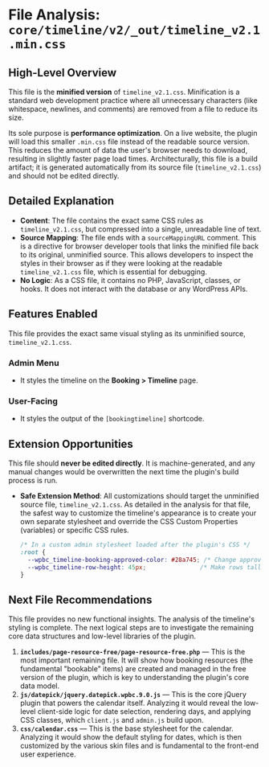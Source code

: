 # File Analysis: `core/timeline/v2/_out/timeline_v2.1.min.css`

## High-Level Overview

This file is the **minified version** of `timeline_v2.1.css`. Minification is a standard web development practice where all unnecessary characters (like whitespace, newlines, and comments) are removed from a file to reduce its size.

Its sole purpose is **performance optimization**. On a live website, the plugin will load this smaller `.min.css` file instead of the readable source version. This reduces the amount of data the user's browser needs to download, resulting in slightly faster page load times. Architecturally, this file is a build artifact; it is generated automatically from its source file (`timeline_v2.1.css`) and should not be edited directly.

## Detailed Explanation

-   **Content**: The file contains the exact same CSS rules as `timeline_v2.1.css`, but compressed into a single, unreadable line of text.
-   **Source Mapping**: The file ends with a `sourceMappingURL` comment. This is a directive for browser developer tools that links the minified file back to its original, unminified source. This allows developers to inspect the styles in their browser as if they were looking at the readable `timeline_v2.1.css` file, which is essential for debugging.
-   **No Logic**: As a CSS file, it contains no PHP, JavaScript, classes, or hooks. It does not interact with the database or any WordPress APIs.

## Features Enabled

This file provides the exact same visual styling as its unminified source, `timeline_v2.1.css`.

### Admin Menu

-   It styles the timeline on the **Booking > Timeline** page.

### User-Facing

-   It styles the output of the `[bookingtimeline]` shortcode.

## Extension Opportunities

This file should **never be edited directly**. It is machine-generated, and any manual changes would be overwritten the next time the plugin's build process is run.

-   **Safe Extension Method**: All customizations should target the unminified source file, `timeline_v2.1.css`. As detailed in the analysis for that file, the safest way to customize the timeline's appearance is to create your own separate stylesheet and override the CSS Custom Properties (variables) or specific CSS rules.

    ```css
    /* In a custom admin stylesheet loaded after the plugin's CSS */
    :root {
      --wpbc_timeline-booking-approved-color: #28a745; /* Change approved color to green */
      --wpbc_timeline-row-height: 45px;               /* Make rows taller */
    }
    ```

## Next File Recommendations

This file provides no new functional insights. The analysis of the timeline's styling is complete. The next logical steps are to investigate the remaining core data structures and low-level libraries of the plugin.

1.  **`includes/page-resource-free/page-resource-free.php`** — This is the most important remaining file. It will show how booking resources (the fundamental "bookable" items) are created and managed in the free version of the plugin, which is key to understanding the plugin's core data model.
2.  **`js/datepick/jquery.datepick.wpbc.9.0.js`** — This is the core jQuery plugin that powers the calendar itself. Analyzing it would reveal the low-level client-side logic for date selection, rendering days, and applying CSS classes, which `client.js` and `admin.js` build upon.
3.  **`css/calendar.css`** — This is the base stylesheet for the calendar. Analyzing it would show the default styling for dates, which is then customized by the various skin files and is fundamental to the front-end user experience.
